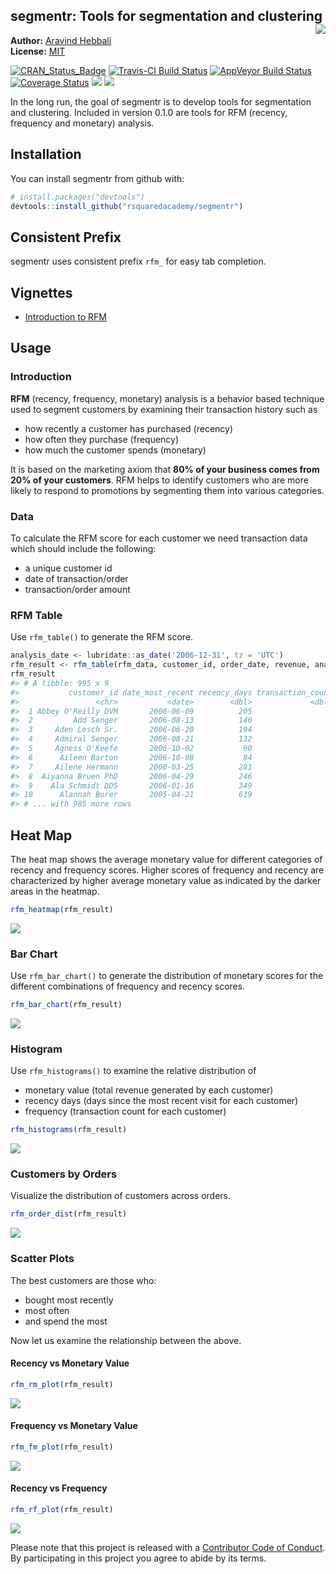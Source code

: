 
<!-- README.md is generated from README.Rmd. Please edit that file -->
segmentr: Tools for segmentation and clustering <img src="hex_segmentr.png" align="right" />
--------------------------------------------------------------------------------------------

**Author:** [Aravind Hebbali](https://www.aravindhebbali.com)<br/> **License:** [MIT](https://opensource.org/licenses/MIT)

[![CRAN\_Status\_Badge](http://www.r-pkg.org/badges/version/segmentr)](https://cran.r-project.org/package=segmentr) [![Travis-CI Build Status](https://travis-ci.org/rsquaredacademy/segmentr.svg?branch=master)](https://travis-ci.org/rsquaredacademy/segmentr) [![AppVeyor Build Status](https://ci.appveyor.com/api/projects/status/github/rsquaredacademy/segmentr?branch=master&svg=true)](https://ci.appveyor.com/project/rsquaredacademy/segmentr) [![Coverage Status](https://img.shields.io/codecov/c/github/rsquaredacademy/segmentr/master.svg)](https://codecov.io/github/rsquaredacademy/segmentr?branch=master) [![](https://cranlogs.r-pkg.org/badges/grand-total/segmentr)](https://cran.r-project.org/package=segmentr) ![](https://img.shields.io/badge/lifecycle-experimental-orange.svg)

In the long run, the goal of segmentr is to develop tools for segmentation and clustering. Included in version 0.1.0 are tools for RFM (recency, frequency and monetary) analysis.

Installation
------------

You can install segmentr from github with:

``` r
# install.packages("devtools")
devtools::install_github("rsquaredacademy/segmentr")
```

Consistent Prefix
-----------------

segmentr uses consistent prefix `rfm_` for easy tab completion.

Vignettes
---------

-   [Introduction to RFM](http://www.rsquaredacademy.com/segmentr/articles/Introduction_to_RFM.html)

Usage
-----

### Introduction

**RFM** (recency, frequency, monetary) analysis is a behavior based technique used to segment customers by examining their transaction history such as

-   how recently a customer has purchased (recency)
-   how often they purchase (frequency)
-   how much the customer spends (monetary)

It is based on the marketing axiom that **80% of your business comes from 20% of your customers**. RFM helps to identify customers who are more likely to respond to promotions by segmenting them into various categories.

### Data

To calculate the RFM score for each customer we need transaction data which should include the following:

-   a unique customer id
-   date of transaction/order
-   transaction/order amount

### RFM Table

Use `rfm_table()` to generate the RFM score.

``` r
analysis_date <- lubridate::as_date('2006-12-31', tz = 'UTC')
rfm_result <- rfm_table(rfm_data, customer_id, order_date, revenue, analysis_date)
rfm_result
#> # A tibble: 995 x 9
#>           customer_id date_most_recent recency_days transaction_count amount recency_score frequency_score monetary_score rfm_score
#>                 <chr>           <date>        <dbl>             <dbl>  <dbl>         <int>           <int>          <int>     <dbl>
#>  1 Abbey O'Reilly DVM       2006-06-09          205                 6    472             3               4              3       343
#>  2         Add Senger       2006-08-13          140                 3    340             4               1              2       412
#>  3     Aden Lesch Sr.       2006-06-20          194                 4    405             3               2              3       323
#>  4     Admiral Senger       2006-08-21          132                 5    448             4               3              3       433
#>  5     Agness O'Keefe       2006-10-02           90                 9    843             5               5              5       555
#>  6      Aileen Barton       2006-10-08           84                 9    763             5               5              5       555
#>  7     Ailene Hermann       2006-03-25          281                 8    699             3               5              5       355
#>  8  Aiyanna Bruen PhD       2006-04-29          246                 4    157             3               2              1       321
#>  9    Ala Schmidt DDS       2006-01-16          349                 3    363             2               1              2       212
#> 10      Alannah Borer       2005-04-21          619                 4    196             1               2              1       121
#> # ... with 985 more rows
```

Heat Map
--------

The heat map shows the average monetary value for different categories of recency and frequency scores. Higher scores of frequency and recency are characterized by higher average monetary value as indicated by the darker areas in the heatmap.

``` r
rfm_heatmap(rfm_result)
```

<img src="tools/README-heatmap-1.png" style="display: block; margin: auto;" />

### Bar Chart

Use `rfm_bar_chart()` to generate the distribution of monetary scores for the different combinations of frequency and recency scores.

``` r
rfm_bar_chart(rfm_result)
```

<img src="tools/README-barchart-1.png" style="display: block; margin: auto;" />

### Histogram

Use `rfm_histograms()` to examine the relative distribution of

-   monetary value (total revenue generated by each customer)
-   recency days (days since the most recent visit for each customer)
-   frequency (transaction count for each customer)

``` r
rfm_histograms(rfm_result)
```

<img src="tools/README-rfmhist-1.png" style="display: block; margin: auto;" />

### Customers by Orders

Visualize the distribution of customers across orders.

``` r
rfm_order_dist(rfm_result)
```

<img src="tools/README-rfmorders-1.png" style="display: block; margin: auto;" />

### Scatter Plots

The best customers are those who:

-   bought most recently
-   most often
-   and spend the most

Now let us examine the relationship between the above.

#### Recency vs Monetary Value

``` r
rfm_rm_plot(rfm_result)
```

<img src="tools/README-mr-1.png" style="display: block; margin: auto;" />

#### Frequency vs Monetary Value

``` r
rfm_fm_plot(rfm_result)
```

<img src="tools/README-fm-1.png" style="display: block; margin: auto;" />

#### Recency vs Frequency

``` r
rfm_rf_plot(rfm_result)
```

<img src="tools/README-fr-1.png" style="display: block; margin: auto;" />

Please note that this project is released with a [Contributor Code of Conduct](CONDUCT.md). By participating in this project you agree to abide by its terms.
